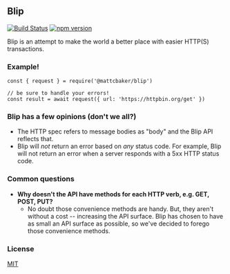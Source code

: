 ## Blip
[![Build Status](https://travis-ci.com/mattcbaker/blip.svg?token=YvkgqpiszGV5r7aytqLv&branch=master)](https://travis-ci.com/mattcbaker/blip)
[![npm version](https://badge.fury.io/js/%40mattcbaker%2Fblip.svg)](https://badge.fury.io/js/%40mattcbaker%2Fblip)

Blip is an attempt to make the world a better place with easier HTTP(S) transactions.

### Example!
```
const { request } = require('@mattcbaker/blip')

// be sure to handle your errors!
const result = await request({ url: 'https://httpbin.org/get' })
```

### Blip has a few opinions (don't we all?)
- The HTTP spec refers to message bodies as "body" and the Blip API reflects that.
- Blip will _not_ return an error based on _any_ status code. For example, Blip will not return an error when a server responds with a 5xx HTTP status code.

### Common questions
 - **Why doesn't the API have methods for each HTTP verb, e.g. GET, POST, PUT?**
   - No doubt those convenience methods are handy. But, they aren't without a cost -- increasing the API surface. Blip has chosen to have as small an API surface as possible, so we've decided to forego those convenience methods.

### License
[MIT](LICENSE.md)
